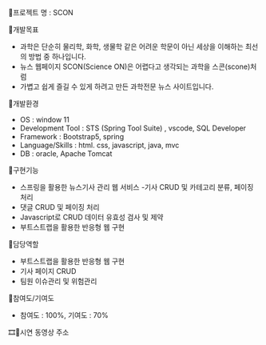 👑프로젝트 명 : SCON

📕개발목표

- 과학은 단순히 물리학, 화학, 생물학 같은 어려운 학문이 아닌 세상을 이해하는 최선의 방법 중 하나입니다.
- 뉴스 웹페이지 SCON(Science ON)은 어렵다고 생각되는 과학을 스콘(scone)처럼
- 가볍고 쉽게 즐길 수 있게 하려고 만든 과학전문 뉴스 사이트입니다.

📕개발환경

- OS : window 11
- Development Tool : STS (Spring Tool Suite) , vscode, SQL Developer
- Framework : Bootstrap5, spring
- Language/Skills : html. css, javascript, java, mvc
- DB : oracle, Apache Tomcat

📕구현기능

- 스프링을 활용한 뉴스기사 관리 웹 서비스
-기사 CRUD 및 카테고리 분류, 페이징 처리
- 댓글 CRUD 및 페이징 처리
- Javascript로 CRUD  데이터 유효성 검사 및 제약
- 부트스트랩을 활용한 반응형 웹 구현

📕담당역할
- 부트스트랩을 활용한 반응형 웹 구현
- 기사 페이지 CRUD
- 팀원 이슈관리 및 위험관리

📕참여도/기여도
- 참여도 : 100%, 기여도 : 70%

🎞🔔시연 동영상 주소
